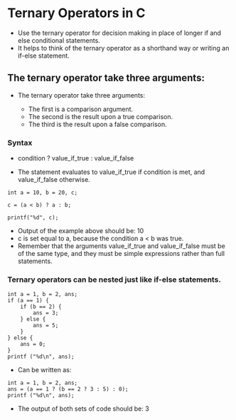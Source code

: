 # Ternary Operators in C

* Use the ternary operator for decision making in place of longer if and else conditional statements.
* It helps to think of the ternary operator as a shorthand way or writing an if-else statement. 

## The ternary operator take three arguments:

* The ternary operator take three arguments:

	* The first is a comparison argument.
	* The second is the result upon a true comparison.
	* The third is the result upon a false comparison.

### Syntax

* condition ? value_if_true : value_if_false

* The statement evaluates to value_if_true if condition is met, and value_if_false otherwise.

~~~~
int a = 10, b = 20, c;

c = (a < b) ? a : b;

printf("%d", c);
~~~~

* Output of the example above should be: 10
* c is set equal to a, because the condition a < b was true.
* Remember that the arguments value_if_true and value_if_false must be of the same type, and they must be simple expressions rather than full statements.

### Ternary operators can be nested just like if-else statements.

~~~~
int a = 1, b = 2, ans;
if (a == 1) {
    if (b == 2) {
        ans = 3;
    } else {
        ans = 5;
    }
} else {
    ans = 0;
}
printf ("%d\n", ans);
~~~~

* Can be written as:

~~~~
int a = 1, b = 2, ans;
ans = (a == 1 ? (b == 2 ? 3 : 5) : 0);
printf ("%d\n", ans);
~~~~

* The output of both sets of code should be: 3
